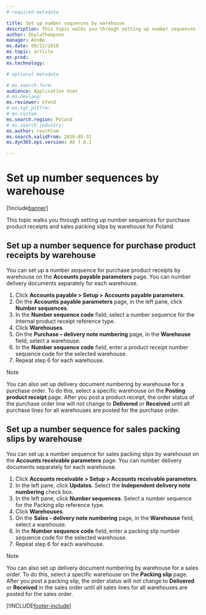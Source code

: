 ```yaml
---
# required metadata

title: Set up number sequences by warehouse
description: This topic walks you through setting up number sequences for purchase product receipts and sales packing slips by warehouse for Poland.
author: ShylaThompson
manager: AnnBe
ms.date: 09/11/2018
ms.topic: article
ms.prod: 
ms.technology: 

# optional metadata

# ms.search.form:
audience: Application User
# ms.devlang: 
ms.reviewer: kfend
# ms.tgt_pltfrm: 
# ms.custom
ms.search.region: Poland
# ms.search.industry: 
ms.author: roschlom
ms.search.validFrom: 2016-05-31
ms.dyn365.ops.version: AX 7.0.1

---
```


# Set up number sequences by warehouse

[!include[banner](../includes/banner.md)]

This topic walks you through setting up number sequences for purchase product receipts and sales packing slips by warehouse for Poland.

## Set up a number sequence for purchase product receipts by warehouse

You can set up a number sequence for purchase product receipts by warehouse on the **Accounts payable parameters** page. You can number delivery documents separately for each warehouse. 

1. Click **Accounts payable > Setup > Accounts payable parameters**. 
2. On the **Accounts payable parameters** page, in the left pane, click **Number sequences**. 
3. In the **Number sequence code** field, select a number sequence for the Internal product receipt reference type. 
4. Click **Warehouses**. 
5. On the **Purchase – delivery note numbering** page, in the **Warehouse** field, select a warehouse. 
6. In the **Number sequence code** field, enter a product receipt number sequence code for the selected warehouse. 
7. Repeat step 6 for each warehouse. 

> [!NOTE]
> You can also set up delivery document numbering by warehouse for a purchase order. To do this, select a specific warehouse on the **Posting product receipt** page. After you post a product receipt, the order status of the purchase order line will not change to **Delivered** or **Received** until all purchase lines for all warehouses are posted for the purchase order. 

## Set up a number sequence for sales packing slips by warehouse

You can set up a number sequence for sales packing slips by warehouse on the **Accounts receivable parameters** page. You can number delivery documents separately for each warehouse. 

1. Click **Accounts receivable > Setup > Accounts receivable parameters**. 
2. In the left pane, click **Updates**. Select the **Independent delivery note numbering** check box. 
3. In the left pane, click **Number sequences**. Select a number sequence for the Packing slip reference type. 
4. Click **Warehouses**. 
5. On the **Sales - delivery note numbering** page, in the **Warehouse** field, select a warehouse. 
6. In the **Number sequence code** field, enter a packing slip number sequence code for the selected warehouse. 
7. Repeat step 6 for each warehouse. 

> [!NOTE]
> You can also set up delivery document numbering by warehouse for a sales order. To do this, select a specific warehouse on the **Packing slip** page. After you post a packing slip, the order status will not change to **Delivered** or **Received** in the sales order until all sales lines for all warehouses are posted for the sales order. 


[!INCLUDE[footer-include](../../includes/footer-banner.md)]